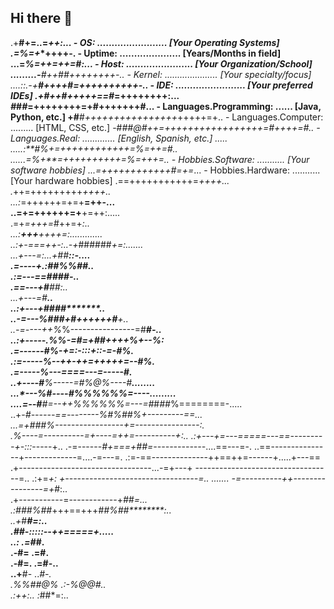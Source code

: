 ## Hi there 👋

<!--
**Lokonco/Lokonco** is a ✨ _special_ ✨ repository because its `README.md` (this file) appears on your GitHub profile.

Here are some ideas to get you started:

- 🔭 I’m currently working on ...
- 🌱 I’m currently learning ...
- 👯 I’m looking to collaborate on ...
- 🤔 I’m looking for help with ...
- 💬 Ask me about ...
- 📫 How to reach me: ...
- 😄 Pronouns: ...
- ⚡ Fun fact: ...
-->
.+**#+=..=*++:...                            - OS: ........................ [Your Operating Systems]
              .=****%=+****++++-.                            - Uptime: ..................... [Years/Months in field]
           ...=*****%=+****+=++=#:...                        - Host: ....................... [Your Organization/School]
   .........-******#++#*#*++++++++-..                        - Kernel: ..................... [Your specialty/focus]
 ....::.-+********#++++#=++++++++++-..                       - IDE: ........................ [Your preferred IDEs]
.+#++************#+++++==#*=++++++++:...                     
***#*#*********#*=++++++++=+#+++++++#...                     - Languages.Programming: ...... [Java, Python, etc.]
****+#******#*++++++++++++++++*+++++=+..                     - Languages.Computer: ......... [HTML, CSS, etc.]
-#****##@#++=+++++++++++++++++=#++++=#..                     - Languages.Real: ............. [English, Spanish, etc.]
..... .....:**#%*+=++++++++++++=%=++=#..                     
         ......=%+**=++++++++++=%=+++=..                     - Hobbies.Software: ........... [Your software hobbies]
              ...*=+*+++++++++++#=+=*...                     - Hobbies.Hardware: ........... [Your hardware hobbies]
                .==+++++++++++=*++++...                      
                .*++=+++++++++*++++..                        
            ...:*=++++++=+=+**=++-...                        
            ..=+=++++++=+**+=++:.....                        
            .=+*=+++=*#++=+*:..                              
         ...:**+++**++++=:.............                      
         ..:+-===++-:..-+*######*+=:.......                  
        ...+---=:...+##***************::*-....               
         .=----+.:#*******************#%*%##..               
        .:=---==##***********************##-..               
        .==---+#***************************##:..             
      ...+---=#*******************************..             
      ..:+---+#***#*************#*#***********..             
      ..-=---**%**##*#*+#*++****+*+++#*******+..             
      ..-=----++*%*%----------------=#******#-..             
      ..:+-----*.%*%-=#*=+##++++%+--********%:               
        .=------*#*%-+=:-::*:+::*-=-#*******%.               
        .:=-----***%--++-++=+++++=--#*******%.               
         .=-----***%---====---=-----#********.               
         ..+----#**%-----=#%@%**----#********........        
         ...*---%**#----#%%%%%%=----*********.........       
         ....=--#**#=--++%%%%%%*=---=#*#*##*%========-.....  
            ..+-****#------==--------%#%*##%+---------==...  
            ...=+###%-----------------+=----------------*:.  
                .*%***----=----------=+----=++=----------+:..
                .:+---+=---=====---=*=---------+-:::*-----+..
                .-=------*#+===+##=-------------*....==---=-.
                ..==---------------+-------------=....-=---=.
                .:=-==--------------++==++=------+.....+---==
                .+---------------------------------...-=+---+
                ----------------------------------=.. .:+=*+:
                +---------------------------------=.. .......
                -=----------++----------------=+*#:..        
                .+-----------=------------+*#***#=...        
                .:#*##%##*+++==+++*##%##********:..          
                 ..+*#*********************#*=:..            
                   .*#*#-:::::--++=====***+.....             
                 ..****:             .=#*#.                  
                 .-**#=              .=**#.                  
                 .-**#=.             .=#**-..                
                 ..+**#-             ..***#-.                
                .%%##@%*             .:-%@@#..               
                .:+*+:..             :*##*=:..
